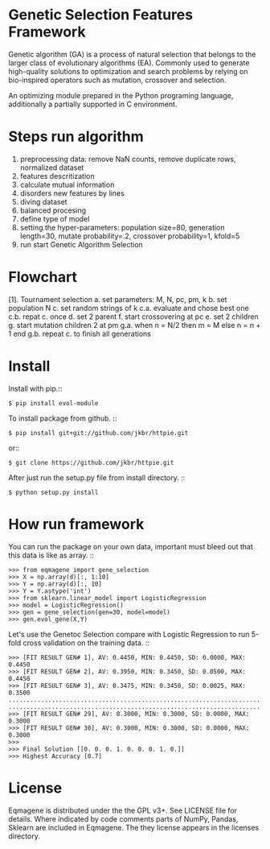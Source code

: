 
Genetic Selection Features Framework
=======

Genetic algorithm (GA) is a process of natural selection that belongs to the larger class of evolutionary algorithms (EA).
Commonly used to generate high-quality solutions to optimization and search problems by relying on bio-inspired operators such as mutation, crossover and selection.

An optimizing module prepared in the Python programing language, additionally a partially supported in C environment.

Steps run algorithm
=======
1. preprocessing data: remove NaN counts, remove duplicate rows, normalized dataset
2. features descritization
3. calculate mutual information
4. disorders new features by lines
5. diving dataset
6. balanced procesing
7. define type of model
8. setting the hyper-parameters: population size=80, generation length=30, mutate probability=.2, crossover probability=1, kfold=5
9. run start Genetic Algorithm Selection

Flowchart
=======
[1]. Tournament selection
a. set parameters: M, N, pc, pm, k
b. set population N
c. set random strings of k
c.a. evaluate and chose best one
c.b. repat c. once
d. set 2 parent
f. start crossovering at pc
e. set 2 children
g. start mutation children 2 at pm
g.a.  when n = N/2 then m = M
else n = n + 1 end
g.b. repeat c. to finish all generations


Install
=======

Install with pip.::

    $ pip install evol-module

To install package from github. ::

    $ pip install git+git://github.com/jkbr/httpie.git

or::

    $ git clone https://github.com/jkbr/httpie.git

After just run the setup.py file from install directory. ::

    $ python setup.py install


How run framework
========

You can run the package on your own data, important must bleed out that this data is like as array.
::

    >>> from eqmagene import gene_selection
    >>> X = np.array(d)[:, 1:10]
    >>> Y = np.array(d)[:, 10]
    >>> Y = Y.astype('int')
    >>> from sklearn.linear_model import LogisticRegression
    >>> model = LogisticRegression()
    >>> gen = gene_selection(gen=30, model=model)
    >>> gen.evol_gene(X,Y)

Let's use the Genetoc Selection compare with Logistic Regression to run 5-fold cross
validation on the training data.
::

    >>> [FIT RESULT GEN# 1], AV: 0.4450, MIN: 0.4450, SD: 0.0000, MAX: 0.4450
    >>> [FIT RESULT GEN# 2], AV: 0.3950, MIN: 0.3450, SD: 0.0500, MAX: 0.4450
    >>> [FIT RESULT GEN# 3], AV: 0.3475, MIN: 0.3450, SD: 0.0025, MAX: 0.3500
    ........................................................................
    ........................................................................
    >>> [FIT RESULT GEN# 29], AV: 0.3000, MIN: 0.3000, SD: 0.0000, MAX: 0.3000
    >>> [FIT RESULT GEN# 30], AV: 0.3000, MIN: 0.3000, SD: 0.0000, MAX: 0.3000
    >>>
    >>> Final Solution [[0. 0. 0. 1. 0. 0. 0. 1. 0.]]
    >>> Highest Accuracy [0.7]



License
=======

Eqmagene is distributed under the the GPL v3+. See LICENSE file for details.
Where indicated by code comments parts of NumPy, Pandas, Sklearn are included in Eqmagene. The
they license appears in the licenses directory.

